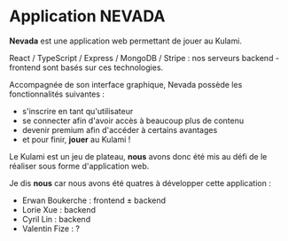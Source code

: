 # Application NEVADA


**Nevada** est une application web permettant de jouer au Kulami.

React / TypeScript / Express / MongoDB / Stripe : nos serveurs backend - frontend sont basés sur ces technologies.

Accompagnée de son interface graphique, Nevada possède les fonctionnalités suivantes : 
- s'inscrire en tant qu'utilisateur
- se connecter afin d'avoir accès à beaucoup plus de contenu
- devenir premium afin d'accéder à certains avantages
- et pour finir, **jouer** au Kulami !

Le Kulami est un jeu de plateau, **nous** avons donc été mis au défi de le réaliser sous forme d'application web.

Je dis **nous** car nous avons été quatres à développer cette application :
- Erwan Boukerche : frontend ± backend
- Lorie Xue : backend
- Cyril Lin : backend
- Valentin Fize : ?
